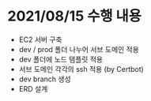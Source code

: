 # 2021/08/15 수행 내용

- EC2 서버 구축
- dev / prod 폴더 나누어 서브 도메인 적용
- dev 폴더에 노드 탬플릿 적용
- 서브 도메인 각각의 ssh 적용 (by Certbot)
- dev branch 생성
- ERD 설계
